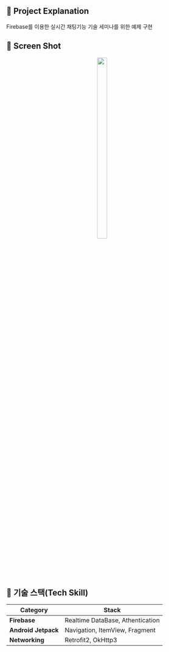 ## 📌 Project Explanation
    
Firebase를 이용한 실시간 채팅기능 기술 세미나를 위한 예제 구현



## 📌 Screen Shot
    
<p align="center">
<img src="![listener]![listener](https://user-images.githubusercontent.com/120348541/228721015-9385698a-6fb3-40bc-92d8-43e80c3b9f18.PNG))" width="23%" height="35%">


## 📌 기술 스택(Tech Skill)
    
 | Category                                                   | Stack                                                   |
| ------------------------------------------------------------ | ------------------------------------------------------- |
| **Firebase**| Realtime DataBase, Athentication
| **Android Jetpack**| Navigation, ItemView, Fragment  |
| **Networking** | Retrofit2, OkHttp3           |
